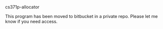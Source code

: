 cs371p-allocator

This program has been moved to bitbucket in a private repo. Please let me know if you need access.
